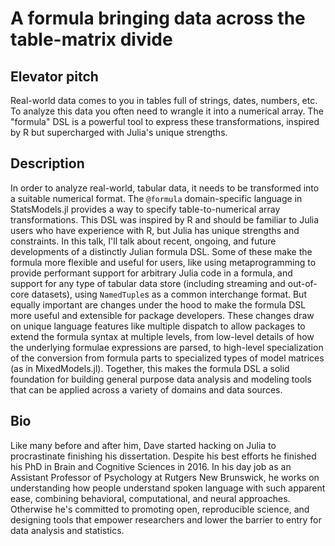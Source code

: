# A formula bringing data across the table-matrix divide

## Elevator pitch

Real-world data comes to you in tables full of strings, dates, numbers, etc.  To
analyze this data you often need to wrangle it into a numerical array.  The
"formula" DSL is a powerful tool to express these transformations, inspired by R
but supercharged with Julia's unique strengths.

## Description

In order to analyze real-world, tabular data, it needs to be transformed into a
suitable numerical format.  The `@formula` domain-specific language in
StatsModels.jl provides a way to specify table-to-numerical array
transformations.  This DSL was inspired by R and should be familiar to
Julia users who have experience with R, but Julia has unique strengths and
constraints.  In this talk, I'll talk about recent, ongoing, and future
developments of a distinctly Julian formula DSL.  Some of these make the formula
more flexible and useful for users, like using metaprogramming to provide
performant support for arbitrary Julia code in a formula, and support for any type
of tabular data store (including streaming and out-of-core datasets), using
`NamedTuple`s as a common interchange format.  But equally important are changes
under the hood to make the formula DSL more useful and extensible for package
developers.  These changes draw on unique language features like multiple
dispatch to allow packages to extend the formula syntax at multiple levels, from
low-level details of how the underlying formulae expressions are parsed, to
high-level specialization of the conversion from formula parts to specialized
types of model matrices (as in MixedModels.jl).  Together, this makes the
formula DSL a solid foundation for building general purpose data analysis and
modeling tools that can be applied across a variety of domains and data sources.

## Bio

Like many before and after him, Dave started hacking on Julia to procrastinate
finishing his dissertation.  Despite his best efforts he finished his PhD in
Brain and Cognitive Sciences in 2016.  In his day job as an Assistant Professor
of Psychology at Rutgers New Brunswick, he works on understanding how people
understand spoken language with such apparent ease, combining behavioral,
computational, and neural approaches.  Otherwise he's committed to promoting
open, reproducible science, and designing tools that empower researchers and
lower the barrier to entry for data analysis and statistics.
